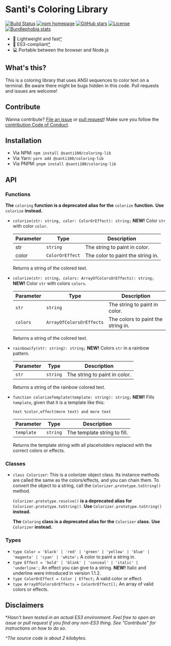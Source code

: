 # Santi's Coloring Library

[![Build Status](https://github.com/santi100a/coloring-lib/actions/workflows/ci.yml/badge.svg)](https://github.com/santi100a/coloring-lib/actions)
[![npm homepage](https://img.shields.io/npm/v/@santi100/coloring-lib)](https://npmjs.org/package/@santi100/coloring-lib)
[![GitHub stars](https://img.shields.io/github/stars/santi100a/coloring-lib.svg)](https://github.com/santi100a/coloring-lib)
[![License](https://img.shields.io/github/license/santi100a/coloring-lib.svg)](https://github.com/santi100a/coloring-lib)
[![Bundlephobia stats](https://img.shields.io/bundlephobia/min/@santi100/coloring-lib)](https://bundlephobia.com/package/@santi100/coloring-lib@latest)

- 🚀 Lightweight and fast[^](#disclaimers)
- 👴 ES3-compliant[*](#disclaimers)
- 💻 Portable between the browser and Node.js

## What's this?

This is a coloring library that uses ANSI sequences to color text on a terminal.
Be aware there might be bugs hidden in this code. Pull requests and issues are welcome!

## Contribute

Wanna contribute? [File an issue](https://github.com/santi100a/coloring-lib/issues) or [pull request](https://github.com/santi100a/coloring-lib/pulls)!
Make sure you follow the [contribution Code of Conduct](https://github.com/santi100a/coloring-lib/blob/main/CODE_OF_CONDUCT.md).

## Installation

- Via NPM: `npm install @santi100/coloring-lib`
- Via Yarn: `yarn add @santi100/coloring-lib`
- Via PNPM: `pnpm install @santi100/coloring-lib`

## API

### Functions

**The** `coloring` **function is a deprecated alias for the** `colorize` **function.**
**Use** `colorize` **instead.**

- `colorize(str: string, color: ColorOrEffect): string;` **NEW!**
Color  `str` with color  `color`.

  | Parameter | Type            | Description                         |
  |-----------|-----------------|-------------------------------------|
  | str       | `string`        | The string to paint in color.       |
  | color     | `ColorOrEffect` | The color to paint the string in.   |

  Returns a string of the colored text.

- `colorize(str: string, colors: ArrayOfColorsOrEffects): string;` **NEW!**
  Color `str` with colors `colors`.

  | Parameter | Type                     | Description                                   |
  |-----------|--------------------------|-----------------------------------------------|
  | `str`     | `string`                 | The string to paint in color.                 |
  | `colors`  | `ArrayOfColorsOrEffects` | The colors to paint the string in.            |

  Returns a string of the colored text.

- `rainbowify(str: string): string;` **NEW!**
  Colors `str` in a rainbow pattern.

  | Parameter | Type                    | Description                                  |
  |-----------|-------------------------|----------------------------------------------|
  | `str`     | `string`                | The string to paint in color.                |
  
  Returns a string of the rainbow colored text.

- `function colorizeTemplate(template: string): string;` **NEW!**
  Fills `template`, given that it is a template like this:

  ```colortemp
  text %color,effect(more text) and more text
  ```

  |   Parameter    | Type                    | Description                                  |
  |----------------|-------------------------|----------------------------------------------|
  | `template`     | `string`                | The template string to fill.                |

  Returns the template string with all placeholders replaced with the correct colors or effects.

### Classes

- `class Colorizer`: This is a colorizer object class.
  Its instance methods are called the same as the colors/effects, and you can chain them.
  To convert the object to a string, call the `Colorizer.prototype.toString()` method.

  `Colorizer.prototype.resolve()` **is a deprecated alias for** `Colorizer.prototype.toString()`.
  **Use** `Colorizer.prototype.toString()` **instead.**

  **The** `Coloring` **class is a deprecated alias for the** `Colorizer` **class.**
  **Use** `Colorizer` **instead.**

### Types

- `type Color = 'black' | 'red' | 'green' | 'yellow' | 'blue' | 'magenta' | 'cyan' | 'white';`
  A color to paint a string in.
- `type Effect = 'bold' | 'blink' | 'conceal' | 'italic' | 'underline';`
  An effect you can give to a string.
  **NEW!** Italic and underline were introduced in version 1.1.2.
- `type ColorOrEffect = Color | Effect;`
  A valid color or effect.
- `type ArrayOfColorsOrEffects = ColorOrEffect[];`
  An array of valid colors or effects.

## Disclaimers

**Hasn't been tested in an actual ES3 environment. Feel free to open an issue or pull request if you find any non-ES3 thing. See "Contribute" for instructions on how to do so.*

*^The source code is about 2 kilobytes.*

